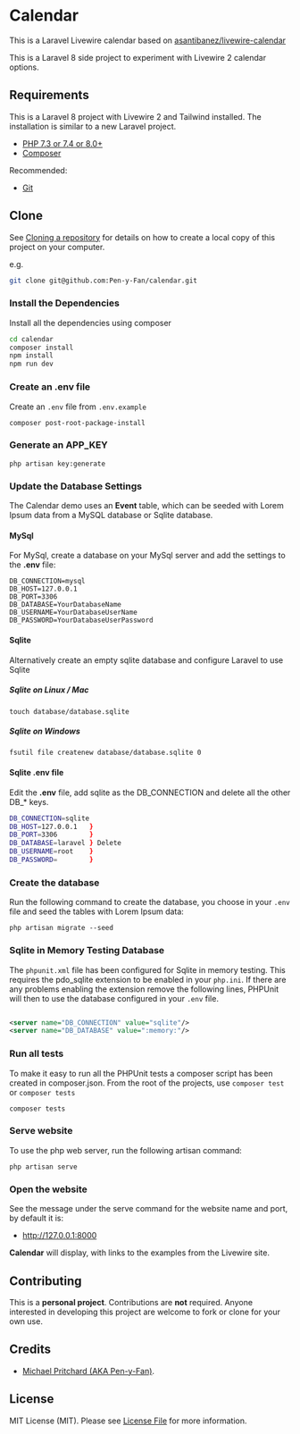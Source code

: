 # Calendar

This is a Laravel Livewire calendar based
on [asantibanez/livewire-calendar](https://github.com/asantibanez/livewire-calendar)

This is a Laravel 8 side project to experiment with Livewire 2 calendar options.

## Requirements

This is a Laravel 8 project with Livewire 2 and Tailwind installed. The installation is similar to a new Laravel
project.

- [PHP 7.3 or 7.4 or 8.0+](https://www.php.net/downloads.php)
- [Composer](https://getcomposer.org)

Recommended:

- [Git](https://git-scm.com/downloads)

## Clone

See [Cloning a repository](https://help.github.com/en/articles/cloning-a-repository) for details on how to create a
local copy of this project on your computer.

e.g.

```sh
git clone git@github.com:Pen-y-Fan/calendar.git
```

### Install the Dependencies

Install all the dependencies using composer

```sh
cd calendar
composer install
npm install
npm run dev
```

### Create an .env file

Create an `.env` file from `.env.example`

```shell script
composer post-root-package-install
```

### Generate an APP_KEY

```shell script
php artisan key:generate
```

### Update the Database Settings

The Calendar demo uses an **Event** table, which can be seeded with Lorem Ipsum data from a MySQL database or Sqlite
database.

#### MySql

For MySql, create a database on your MySql server and add the settings to the
**.env** file:

```text
DB_CONNECTION=mysql
DB_HOST=127.0.0.1
DB_PORT=3306
DB_DATABASE=YourDatabaseName
DB_USERNAME=YourDatabaseUserName
DB_PASSWORD=YourDatabaseUserPassword
```

#### Sqlite

Alternatively create an empty sqlite database and configure Laravel to use Sqlite

##### Sqlite on Linux / Mac

```shell script
touch database/database.sqlite
```

##### Sqlite on Windows

```shell script
fsutil file createnew database/database.sqlite 0
```

#### Sqlite .env file

Edit the **.env** file, add sqlite as the DB_CONNECTION and delete all the other DB\_\* keys.

```sh
DB_CONNECTION=sqlite
DB_HOST=127.0.0.1   }
DB_PORT=3306        }
DB_DATABASE=laravel } Delete
DB_USERNAME=root    }
DB_PASSWORD=        }
```

### Create the database

Run the following command to create the database, you choose in your `.env` file and seed the tables with Lorem Ipsum
data:

```shell script
php artisan migrate --seed
```

### Sqlite in Memory Testing Database

The `phpunit.xml` file has been configured for Sqlite in memory testing. This requires the pdo_sqlite extension to be
enabled in your `php.ini`. If there are any problems enabling the extension remove the following lines, PHPUnit will
then to use the database configured in your `.env` file.

```xml

<server name="DB_CONNECTION" value="sqlite"/>
<server name="DB_DATABASE" value=":memory:"/>
```

### Run all tests

To make it easy to run all the PHPUnit tests a composer script has been created in composer.json. From the root of the
projects, use `composer test` or `composer tests`

```shell script
composer tests
```

### Serve website

To use the php web server, run the following artisan command:

```shell script
php artisan serve
```

### Open the website

See the message under the serve command for the website name and port, by default it is:

- <http://127.0.0.1:8000>

**Calendar** will display, with links to the examples from the Livewire site.

## Contributing

This is a **personal project**. Contributions are **not** required. Anyone interested in developing this project are
welcome to fork or clone for your own use.

## Credits

* [Michael Pritchard \(AKA Pen-y-Fan\)](https://github.com/pen-y-fan).

## License

MIT License (MIT). Please see [License File](LICENSE.md) for more information.

